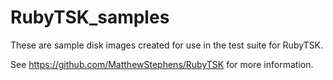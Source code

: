 RubyTSK_samples
===============
These are sample disk images created for use in the test suite for RubyTSK.  

See https://github.com/MatthewStephens/RubyTSK for more information.
